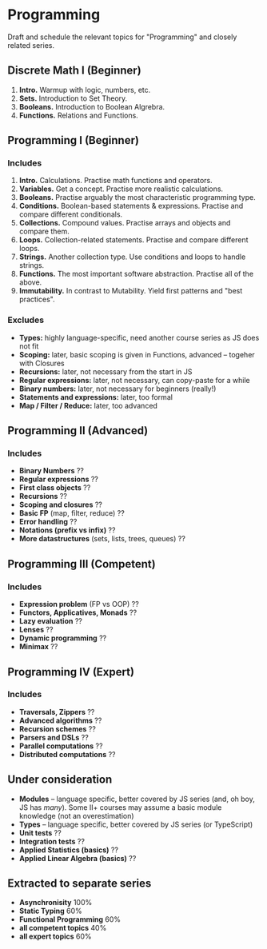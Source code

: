 # Programming
 
Draft and schedule the relevant topics for "Programming" and closely related series.

## Discrete Math I (Beginner)

1. **Intro.** Warmup with logic, numbers, etc.
2. **Sets.** Introduction to Set Theory.
3. **Booleans.** Introduction to Boolean Algrebra. 
3. **Functions.** Relations and Functions. 

## Programming I (Beginner)

### Includes

1. **Intro.** Calculations. Practise math functions and operators.
2. **Variables.** Get a concept. Practise more realistic calculations.
3. **Booleans.** Practise arguably the most characteristic programming type.
4. **Conditions.** Boolean-based statements & expressions. Practise and compare different conditionals.
5. **Collections.** Compound values. Practise arrays and objects and compare them.
6. **Loops.** Collection-related statements. Practise and compare different loops.
7. **Strings.** Another collection type. Use conditions and loops to handle strings.
8. **Functions.** The most important software abstraction. Practise all of the above.
9. **Immutability.** In contrast to Mutability. Yield first patterns and "best practices".

### Excludes

- **Types:** highly language-specific, need another course series as JS does not fit
- **Scoping:** later, basic scoping is given in Functions, advanced – togeher with Closures
- **Recursions:** later, not necessary from the start in JS
- **Regular expressions:** later, not necessary, can copy-paste for a while
- **Binary numbers:** later, not necessary for beginners (really!)
- **Statements and expressions:** later, too formal
- **Map / Filter / Reduce:** later, too advanced

## Programming II (Advanced)

### Includes

- **Binary Numbers** ??
- **Regular expressions** ??
- **First class objects** ??
- **Recursions** ??
- **Scoping and closures** ??
- **Basic FP** (map, filter, reduce) ??
- **Error handling** ??
- **Notations (prefix vs infix)** ??
- **More datastructures** (sets, lists, trees, queues) ??

## Programming III (Competent)

### Includes

- **Expression problem** (FP vs OOP) ??
- **Functors, Applicatives, Monads** ??
- **Lazy evaluation** ??
- **Lenses** ??
- **Dynamic programming** ??
- **Minimax** ??

## Programming IV (Expert)

### Includes

- **Traversals, Zippers** ??
- **Advanced algorithms** ??
- **Recursion schemes** ??
- **Parsers and DSLs** ??
- **Parallel computations** ??
- **Distributed computations** ??

## Under consideration

- **Modules** – language specific, better covered by JS series (and, oh boy, JS has *many*). Some II+ courses may assume a basic module knowledge (not an overestimation)
- **Types** – language specific, better covered by JS series (or TypeScript)
- **Unit tests** ??
- **Integration tests** ??
- **Applied Statistics (basics)** ??
- **Applied Linear Algebra (basics)** ??

## Extracted to separate series

- **Asynchronisity** 100%
- **Static Typing** 60%
- **Functional Programming** 60%
- **__all competent topics__** 40%
- **__all expert topics__** 60%
